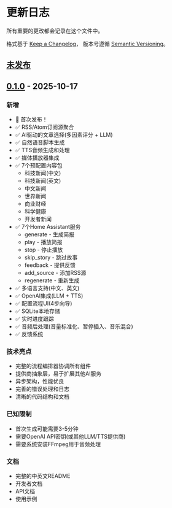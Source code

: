 # 更新日志

所有重要的更改都会记录在这个文件中。

格式基于 [Keep a Changelog](https://keepachangelog.com/zh-CN/1.0.0/)，
版本号遵循 [Semantic Versioning](https://semver.org/lang/zh-CN/)。

## [未发布]

## [0.1.0] - 2025-10-17

### 新增
- 🎉 首次发布！
- ✅ RSS/Atom订阅源聚合
- ✅ AI驱动的文章选择(多因素评分 + LLM)
- ✅ 自然语音脚本生成
- ✅ TTS音频生成和处理
- ✅ 媒体播放器集成
- ✅ 7个预配置内容包
  - 科技新闻(中文)
  - 科技新闻(英文)
  - 中文新闻
  - 世界新闻
  - 商业财经
  - 科学健康
  - 开发者新闻
- ✅ 7个Home Assistant服务
  - generate - 生成简报
  - play - 播放简报
  - stop - 停止播放
  - skip_story - 跳过故事
  - feedback - 提供反馈
  - add_source - 添加RSS源
  - regenerate - 重新生成
- ✅ 多语言支持(中文、英文)
- ✅ OpenAI集成(LLM + TTS)
- ✅ 配置流程UI(4步向导)
- ✅ SQLite本地存储
- ✅ 实时进度跟踪
- ✅ 音频后处理(音量标准化、暂停插入、音乐混合)
- ✅ 反馈系统

### 技术亮点
- 完整的流程编排器协调所有组件
- 提供商抽象层，易于扩展其他AI服务
- 异步架构，性能优良
- 完善的错误处理和日志
- 清晰的代码结构和文档

### 已知限制
- 首次生成可能需要3-5分钟
- 需要OpenAI API密钥(或其他LLM/TTS提供商)
- 需要系统安装FFmpeg用于音频处理

### 文档
- 完整的中英文README
- 开发者文档
- API文档
- 使用示例

[未发布]: https://github.com/Ryan-Guo123/ha-daily-brief/compare/v0.1.0...HEAD
[0.1.0]: https://github.com/Ryan-Guo123/ha-daily-brief/releases/tag/v0.1.0

